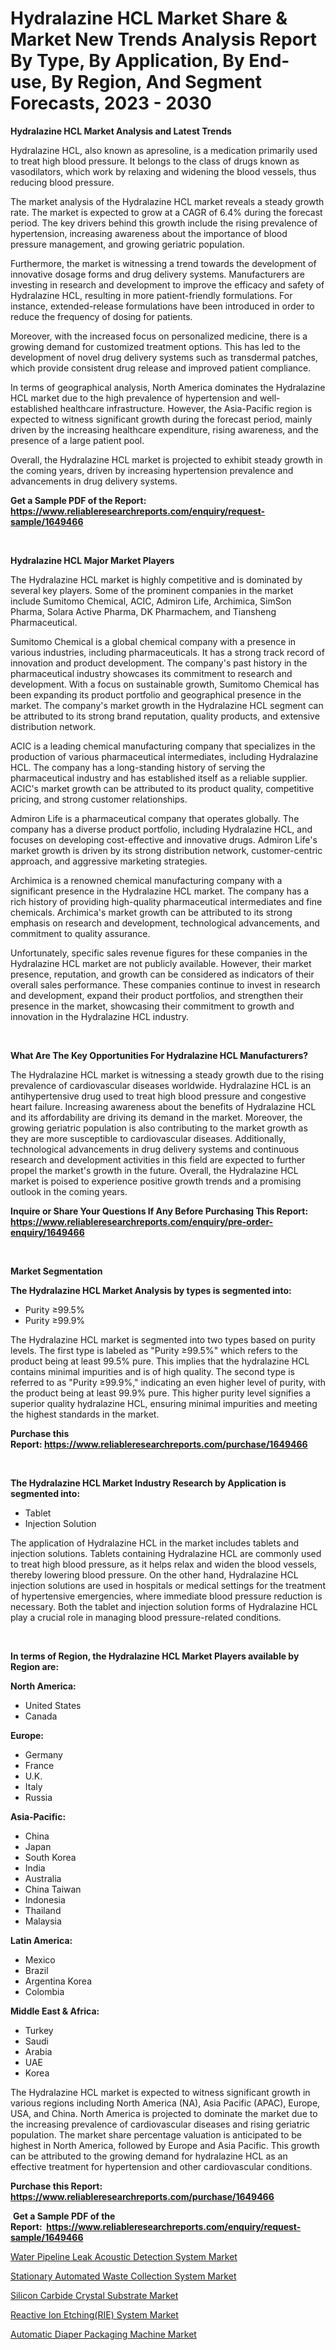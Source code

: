 <p><h1>Hydralazine HCL Market Share & Market New Trends Analysis Report By Type, By Application, By End-use, By Region, And Segment Forecasts, 2023 - 2030</h1></p><p><strong>Hydralazine HCL Market Analysis and Latest Trends</strong></p>
<p><p>Hydralazine HCL, also known as apresoline, is a medication primarily used to treat high blood pressure. It belongs to the class of drugs known as vasodilators, which work by relaxing and widening the blood vessels, thus reducing blood pressure.</p><p>The market analysis of the Hydralazine HCL market reveals a steady growth rate. The market is expected to grow at a CAGR of 6.4% during the forecast period. The key drivers behind this growth include the rising prevalence of hypertension, increasing awareness about the importance of blood pressure management, and growing geriatric population.</p><p>Furthermore, the market is witnessing a trend towards the development of innovative dosage forms and drug delivery systems. Manufacturers are investing in research and development to improve the efficacy and safety of Hydralazine HCL, resulting in more patient-friendly formulations. For instance, extended-release formulations have been introduced in order to reduce the frequency of dosing for patients.</p><p>Moreover, with the increased focus on personalized medicine, there is a growing demand for customized treatment options. This has led to the development of novel drug delivery systems such as transdermal patches, which provide consistent drug release and improved patient compliance.</p><p>In terms of geographical analysis, North America dominates the Hydralazine HCL market due to the high prevalence of hypertension and well-established healthcare infrastructure. However, the Asia-Pacific region is expected to witness significant growth during the forecast period, mainly driven by the increasing healthcare expenditure, rising awareness, and the presence of a large patient pool.</p><p>Overall, the Hydralazine HCL market is projected to exhibit steady growth in the coming years, driven by increasing hypertension prevalence and advancements in drug delivery systems.</p></p>
<p><strong>Get a Sample PDF of the Report:&nbsp; <a href="https://www.reliableresearchreports.com/enquiry/request-sample/1649466">https://www.reliableresearchreports.com/enquiry/request-sample/1649466</a></strong></p>
<p>&nbsp;</p>
<p><strong>Hydralazine HCL Major Market Players</strong></p>
<p><p>The Hydralazine HCL market is highly competitive and is dominated by several key players. Some of the prominent companies in the market include Sumitomo Chemical, ACIC, Admiron Life, Archimica, SimSon Pharma, Solara Active Pharma, DK Pharmachem, and Tiansheng Pharmaceutical.</p><p>Sumitomo Chemical is a global chemical company with a presence in various industries, including pharmaceuticals. It has a strong track record of innovation and product development. The company's past history in the pharmaceutical industry showcases its commitment to research and development. With a focus on sustainable growth, Sumitomo Chemical has been expanding its product portfolio and geographical presence in the market. The company's market growth in the Hydralazine HCL segment can be attributed to its strong brand reputation, quality products, and extensive distribution network.</p><p>ACIC is a leading chemical manufacturing company that specializes in the production of various pharmaceutical intermediates, including Hydralazine HCL. The company has a long-standing history of serving the pharmaceutical industry and has established itself as a reliable supplier. ACIC's market growth can be attributed to its product quality, competitive pricing, and strong customer relationships.</p><p>Admiron Life is a pharmaceutical company that operates globally. The company has a diverse product portfolio, including Hydralazine HCL, and focuses on developing cost-effective and innovative drugs. Admiron Life's market growth is driven by its strong distribution network, customer-centric approach, and aggressive marketing strategies.</p><p>Archimica is a renowned chemical manufacturing company with a significant presence in the Hydralazine HCL market. The company has a rich history of providing high-quality pharmaceutical intermediates and fine chemicals. Archimica's market growth can be attributed to its strong emphasis on research and development, technological advancements, and commitment to quality assurance.</p><p>Unfortunately, specific sales revenue figures for these companies in the Hydralazine HCL market are not publicly available. However, their market presence, reputation, and growth can be considered as indicators of their overall sales performance. These companies continue to invest in research and development, expand their product portfolios, and strengthen their presence in the market, showcasing their commitment to growth and innovation in the Hydralazine HCL industry.</p></p>
<p>&nbsp;</p>
<p><strong>What Are The Key Opportunities For Hydralazine HCL Manufacturers?</strong></p>
<p><p>The Hydralazine HCL market is witnessing a steady growth due to the rising prevalence of cardiovascular diseases worldwide. Hydralazine HCL is an antihypertensive drug used to treat high blood pressure and congestive heart failure. Increasing awareness about the benefits of Hydralazine HCL and its affordability are driving its demand in the market. Moreover, the growing geriatric population is also contributing to the market growth as they are more susceptible to cardiovascular diseases. Additionally, technological advancements in drug delivery systems and continuous research and development activities in this field are expected to further propel the market's growth in the future. Overall, the Hydralazine HCL market is poised to experience positive growth trends and a promising outlook in the coming years.</p></p>
<p><strong>Inquire or Share Your Questions If Any Before Purchasing This Report: <a href="https://www.reliableresearchreports.com/enquiry/pre-order-enquiry/1649466">https://www.reliableresearchreports.com/enquiry/pre-order-enquiry/1649466</a></strong></p>
<p>&nbsp;</p>
<p><strong>Market Segmentation</strong></p>
<p><strong>The Hydralazine HCL Market Analysis by types is segmented into:</strong></p>
<p><ul><li>Purity ≥99.5%</li><li>Purity ≥99.9%</li></ul></p>
<p><p>The Hydralazine HCL market is segmented into two types based on purity levels. The first type is labeled as "Purity ≥99.5%" which refers to the product being at least 99.5% pure. This implies that the hydralazine HCL contains minimal impurities and is of high quality. The second type is referred to as "Purity ≥99.9%," indicating an even higher level of purity, with the product being at least 99.9% pure. This higher purity level signifies a superior quality hydralazine HCL, ensuring minimal impurities and meeting the highest standards in the market.</p></p>
<p><strong>Purchase this Report:&nbsp;<a href="https://www.reliableresearchreports.com/purchase/1649466">https://www.reliableresearchreports.com/purchase/1649466</a></strong></p>
<p>&nbsp;</p>
<p><strong>The Hydralazine HCL Market Industry Research by Application is segmented into:</strong></p>
<p><ul><li>Tablet</li><li>Injection Solution</li></ul></p>
<p><p>The application of Hydralazine HCL in the market includes tablets and injection solutions. Tablets containing Hydralazine HCL are commonly used to treat high blood pressure, as it helps relax and widen the blood vessels, thereby lowering blood pressure. On the other hand, Hydralazine HCL injection solutions are used in hospitals or medical settings for the treatment of hypertensive emergencies, where immediate blood pressure reduction is necessary. Both the tablet and injection solution forms of Hydralazine HCL play a crucial role in managing blood pressure-related conditions.</p></p>
<p>&nbsp;</p>
<p><strong>In terms of Region, the Hydralazine HCL Market Players available by Region are:</strong></p>
<p>
    <p> <strong> North America: </strong>
        <ul>
            <li>United States</li>
            <li>Canada</li>
        </ul>
        </p> 
    <p> <strong> Europe: </strong>
        <ul>
            <li>Germany</li>
            <li>France</li>
            <li>U.K.</li>
            <li>Italy</li>
            <li>Russia</li>
        </ul>
        </p> 
    <p> <strong> Asia-Pacific: </strong>
        <ul>
            <li>China</li>
            <li>Japan</li>
            <li>South Korea</li>
            <li>India</li>
            <li>Australia</li>
            <li>China Taiwan</li>
            <li>Indonesia</li>
            <li>Thailand</li>
            <li>Malaysia</li>
        </ul>
        </p> 
    <p> <strong> Latin America: </strong>
        <ul>
            <li>Mexico</li>
            <li>Brazil</li>
            <li>Argentina Korea</li>
            <li>Colombia</li>
        </ul>
        </p> 
    <p> <strong> Middle East & Africa: </strong>
        <ul>
            <li>Turkey</li>
            <li>Saudi</li>
            <li>Arabia</li>
            <li>UAE</li>
            <li>Korea</li>
        </ul>
    </p>
    </p>
<p><p>The Hydralazine HCL market is expected to witness significant growth in various regions including North America (NA), Asia Pacific (APAC), Europe, USA, and China. North America is projected to dominate the market due to the increasing prevalence of cardiovascular diseases and rising geriatric population. The market share percentage valuation is anticipated to be highest in North America, followed by Europe and Asia Pacific. This growth can be attributed to the growing demand for hydralazine HCL as an effective treatment for hypertension and other cardiovascular conditions.</p></p>
<p><strong>Purchase this Report: <a href="https://www.reliableresearchreports.com/purchase/1649466">https://www.reliableresearchreports.com/purchase/1649466</a></strong></p>
<p>&nbsp;<strong>Get a Sample PDF of the Report:&nbsp;&nbsp;<a href="https://www.reliableresearchreports.com/enquiry/request-sample/1649466">https://www.reliableresearchreports.com/enquiry/request-sample/1649466</a></strong></p>
<p><strong></strong></p>
<p><p><a href="https://medium.com/@randysimpson755/water-pipeline-leak-acoustic-detection-system-market-insights-into-market-cagr-market-trends-and-9f50ddab8db5">Water Pipeline Leak Acoustic Detection System Market</a></p><p><a href="https://medium.com/@olenwuckert56/decoding-stationary-automated-waste-collection-system-market-metrics-market-share-trends-and-d83b67a25f6e">Stationary Automated Waste Collection System Market</a></p><p><a href="https://medium.com/@dennismurphy47/silicon-carbide-crystal-substrate-market-size-cagr-trends-2024-2030-5f5270811509">Silicon Carbide Crystal Substrate Market</a></p><p><a href="https://medium.com/@jenniferwhite656/reactive-ion-etching-rie-system-market-analysis-and-sze-forecasted-for-period-from-2023-to-2030-d45640f62144">Reactive Ion Etching(RIE) System Market</a></p><p><a href="https://medium.com/@santosh.reportprime/automatic-diaper-packaging-machine-market-focuses-on-market-share-size-and-projected-forecast-till-300dc3b87b3c">Automatic Diaper Packaging Machine Market</a></p></p>